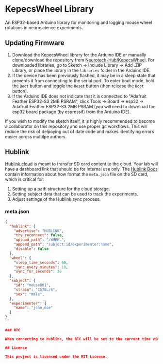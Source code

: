 # KepecsWheel Library

An ESP32-based Arduino library for monitoring and logging mouse wheel rotations in neuroscience experiments.

## Updating Firmware

1. Download the KepecsWheel library for the Arduino IDE or manually clone/download the repository from [Neurotech-Hub/KepecsWheel](https://github.com/Neurotech-Hub/KepecsWheel). For downloaded libraries, go to Sketch -> Include Library -> Add .ZIP Library, or place the library in the `libraries` folder in the Arduino IDE.
2. If the device has been previously flashed, it may be in a sleep state that prevents it from connecting to the serial port. To enter boot mode, hold the `Boot` button and toggle the `Reset` button (then release the `Boot` button).
3. If the Arduino IDE does not indicate that it is connected to "Adafruit Feather ESP32-S3 2MB PSRAM", click Tools -> Board -> esp32 -> Adafruit Feather ESP32-S3 2MB PSRAM (you will need to download the esp32 board package (by espressif) from the Arduino IDE).

If you wish to modify the sketch itself, it is highly recommended to become a collaborator on this repository and use proper git workflows. This will reduce the risk of delpoying out of date code and makes identifying errors easier across multilpe authors.

## Hublink

[Hublink.cloud](https://hublink.cloud) is meant to transfer SD card content to the cloud. Your lab will have a dashboard link that should be for internal use only. The [Hublink Docs](https://hublink.cloud/docs) contain information about how format the `meta.json` file on the SD card, which is critical for:

1. Setting up a path structure for the cloud storage.
2. Setting subject data that can be used to track the experiments.
3. Adjust settings of the Hublink sync process.

### meta.json

```json
{
  "hublink": {
    "advertise": "HUBLINK",
    "try_reconnect": false,
    "upload_path": "/WHEEL",
    "append_path": "subject:id/experimenter:name",
    "disable": false
  },
  "wheel": {
    "sleep_time_seconds": 60,
    "sync_every_minutes": 10,
    "sync_for_seconds": 30
  },
  "subject": {
    "id": "mouse001",
    "strain": "C57BL/6",
    "sex": "male",
  },
  "experimenter": {
    "name": "john_doe"
  }
}
``

### RTC

When connecting to Hublink, the RTC will be set to the current time via the `onTimestampReceived` callback.

## License

This project is licensed under the MIT License. 
